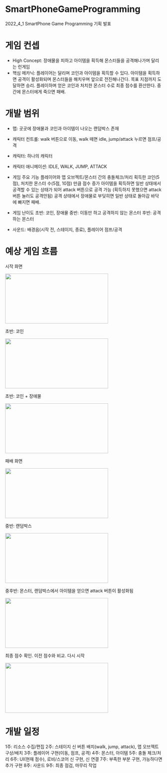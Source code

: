 # SmartPhoneGameProgramming
2022_4_1 SmartPhone Game Programming 기획 발표


# 게임 컨셉
- High Concept: 장애물을 피하고 아이템을 획득해 몬스터들을 공격해나가며 달리는 런게임
- 핵심 메카닉: 플레이어는 달리며 코인과 아이템을 획득할 수 있다. 아이템을 획득하면 공격이 활성화되며 몬스터들을 해치우며 앞으로 전진해나간다. 목표 지점까지 도달하면 승리. 플레이하며 얻은 코인과 처치한 몬스터 수로 최종 점수를 환산한다. 중간에 몬스터에게 죽으면 패배.


# 개발 범위
- 맵: 곳곳에 장애물과 코인과 아이템이 나오는 랜덤박스 존재
- 캐릭터 컨트롤: walk 버튼으로 이동, walk 떼면 idle, jump/attack 누르면 점프/공격
- 캐릭터: 하나의 캐릭터
- 캐릭터 애니메이션: IDLE, WALK, JUMP, ATTACK

- 게임 주요 기능
플레이어와 맵 오브젝트/몬스터 간의 충돌체크/처리
획득한 코인(5점), 처치한 몬스터 수(5점, 10점) 만큼 점수 증가
아이템을 획득하면 일반 상태에서 공격할 수 있는 상태가 되어 attack 버튼으로 공격 가능
(획득하지 못했으면 attack버튼 눌러도 공격안됨)
공격 상태에서 장애물로 부딪히면 일반 상태로 돌아감
바닥에 빠지면 패배.

- 게임 난이도
초반: 코인, 장애물
중반: 이동만 하고 공격하지 않는 몬스터
후반: 공격하는 몬스터

- 사운드: 배경음(시작 전, 스테이지, 종료), 플레이어 점프/공격


# 예상 게임 흐름
시작 화면  

<img src="https://user-images.githubusercontent.com/55976889/160470191-783a8aab-26c6-4d6d-ae37-760e9b7ff50c.png" width="330" height="160">

초반: 코인  

<img src="https://user-images.githubusercontent.com/55976889/160467825-700f964e-d5a5-4a03-87a6-1dd312c4ce2e.png" width="330" height="160">

초반: 코인 + 장애물  

<img src="https://user-images.githubusercontent.com/55976889/160467857-a3ee8338-6925-4865-b91b-89ff7337a9cd.png" width="330" height="160">

패배 화면  

<img src="https://user-images.githubusercontent.com/55976889/160470959-65272f00-fddc-41a5-9cfd-1911137e6127.png" width="330" height="160">

중반: 랜덤박스  

<img src="https://user-images.githubusercontent.com/55976889/160467908-b3130f08-9347-4916-bc2e-26e0bc2c10d5.png" width="330" height="160">

중후반: 몬스터, 랜덤박스에서 아이템을 얻으면 attack 버튼이 활성화됨  

<img src="https://user-images.githubusercontent.com/55976889/160467964-f938add8-dbb2-49f1-b203-b4effee5b2c9.png" width="330" height="160">

최종 점수 확인. 이전 점수와 비교. 다시 시작  

<img src="https://user-images.githubusercontent.com/55976889/160468228-fa269775-1de9-4995-a56a-0009b848982d.png" width="330" height="160">



# 개발 일정
1주: 리소스 수집/편집
2주: 스테이지 신 버튼 배치(walk, jump, attack), 맵 오브젝트 구상/배치
3주: 플레이어 구현(이동, 점프, 공격)
4주: 몬스터, 아이템
5주: 충돌 체크/처리
6주: UI(현재 점수), 로비/스코어 신 구현, 신 연결
7주: 부족한 부분 구현, 가능하다면 추가 구현
8주: 사운드
9주: 최종 점검, 마무리 작업
